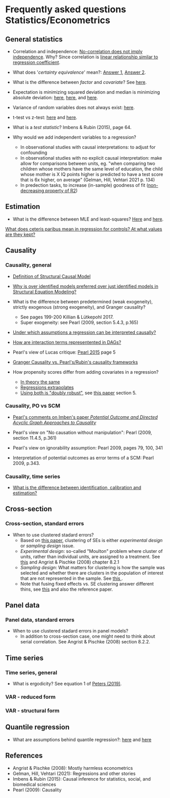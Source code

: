 # Frequently asked questions Statistics/Econometrics

## General statistics

- Correlation and independence: [No-correlation does not imply independence](https://en.wikipedia.org/wiki/Correlation_and_dependence#Correlation_and_independence). Why? Since correlation is [linear relationship similar to regression coefficient](https://stats.stackexchange.com/a/344619/162538).

- What does '*certainty equivalence*' mean?: [Answer 1](https://economics.stackexchange.com/a/19898/5764), [Answer 2](https://economics.stackexchange.com/a/9554/61).

- What is the difference between *factor* and *covariate*? See [here](https://stats.stackexchange.com/a/70826/162538).

- Expectation is minimizing squared deviation and median is minimizing absolute deviation: [here](http://gregorygundersen.com/blog/2019/10/04/expectation-median-opt/), [here](https://math.stackexchange.com/questions/113270/the-median-minimizes-the-sum-of-absolute-deviations-the-ell-1-norm), and [here](https://stats.stackexchange.com/questions/118/why-square-the-difference-instead-of-taking-the-absolute-value-in-standard-devia).

- Variance of random variables does not always exist: [here](https://math.stackexchange.com/q/4007718).

- t-test vs z-test: [here](https://stats.stackexchange.com/a/507081/162538) and [here](https://stats.stackexchange.com/a/61292/162538).

- What is a *test statistic*? Imbens & Rubin (2015), page 64.

- Why would we add independent variables to a regression?
  - In observational studies with causal interpretations: to adjust for confounding
  - In observational studies with no explicit causal interpretation: make allow for comparisons between units, eg. "when comparing two children whose mothers have the same level of education, the child whose mother is X IQ points higher is predicted to have a test score that is 6x higher, on average" (Gelman, Hill, Vehtari 2021 p. 134)
  - In predection tasks, to increase (in-sample) goodness of fit ([non-decreasing property of R2](https://stats.stackexchange.com/a/401466/162538))

## Estimation

- What is the difference between MLE and least-squares? [Here](https://stats.stackexchange.com/questions/143705/maximum-likelihood-method-vs-least-squares-method) and [here](https://stats.stackexchange.com/questions/12562/equivalence-between-least-squares-and-mle-in-gaussian-model).

[What does ceteris paribus mean in regression for controls? At what values are they kept?](https://stats.stackexchange.com/q/180155/162538)

## Causality

### Causality, general

- [Definition of Structural Causal Model](https://stats.stackexchange.com/a/312130/162538)

- [Why is over identified models preferred over just identified models in Structural Equation Modeling?](https://stats.stackexchange.com/questions/183021/why-is-over-identified-models-preferred-over-just-identified-models-in-structura/183024)

- What is the difference between predetermined (weak exogeneity), strictly exogenous (strong exogeneity), and Granger causality?
  - See pages 199-200 Killian & Lütkepohl 2017.
  - Super exogeneity: see Pearl (2009, section 5.4.3, p.165)

- [Under which assumptions a regression can be interpreted causally?](https://stats.stackexchange.com/a/493905/162538)

- [How are interaction terms representented in DAGs?](https://stats.stackexchange.com/a/350132/162538)

- Pearl's view of Lucas critique: [Pearl 2015](https://ftp.cs.ucla.edu/pub/stat_ser/r391-reprint.pdf) page 5

- [Granger Causality vs. Pearl's/Rubin's causality frameworks](https://stats.stackexchange.com/q/144328/162538)

- How propensity scores differ from adding covariates in a regression?
  - [In theory the same](https://stats.stackexchange.com/a/8610/162538)
  - [Regressions extrapolates](https://stats.stackexchange.com/a/8655/162538)
  - [Using both is "doubly robust"](https://stats.stackexchange.com/a/248967/162538), see [this paper](https://www.ncbi.nlm.nih.gov/pmc/articles/PMC2943670/) section 5.

### Causality, PO vs SCM

- [Pearl's comments on Imben's paper *Potential Outcome and Directed Acyclic Graph Approaches to Causality*](http://causality.cs.ucla.edu/blog/index.php/2020/01/29/on-imbens-comparison-of-two-approaches-to-empirical-economics/)

- Pearl's view on "No causation without manipulation": Pearl (2009, section 11.4.5, p.361)

- Pearl's view on ignorability assumption: Pearl 2009, pages 79, 100, 341

- Interpretation of potential outcomes as error terms of a SCM: Pearl 2009, p.343.

### Causality, time series

- [What is the difference between identification, calibration and estimation?](https://economics.stackexchange.com/a/36639)

## Cross-section

### Cross-section, standard errors

- When to use clustered stadard errors?
  - Based on [this paper](https://www.nber.org/system/files/working_papers/w24003/w24003.pdf), clustering of SEs is either *experimental design* or *sampling design* issue.
  - *Experimental design*: so-called "Moulton" problem where cluster of units, rather than individual units, are assigned to a treatment. See [this](https://blogs.worldbank.org/impactevaluations/when-should-you-cluster-standard-errors-new-wisdom-econometrics-oracle) and Angrist & Pischke (2008) chapter 8.2.1
  - *Sampling design*: What matters for clustering is how the sample was selected and whether there are clusters in the population of interest that are not represented in the sample. See [this ](https://blogs.worldbank.org/impactevaluations/when-should-you-cluster-standard-errors-new-wisdom-econometrics-oracle).
  - Note that fusing fixed effects vs. SE clustering answer different thins, see [this](https://stats.stackexchange.com/questions/185378/when-to-use-fixed-effects-vs-using-cluster-ses) and also the reference paper.

## Panel data

### Panel data, standard errors

- When to use clustered stadard errors in panel models?
  - In addition to cross-section case, one might need to think about serial correlation. See Angrist & Pischke (2008) section 8.2.2.

## Time series

### Time series, general

- What is ergodicity? See equation 1 of [Peters (2019)](https://www.nature.com/articles/s41567-019-0732-0.pdf).

### VAR - reduced form

### VAR - structural form

## Quantile regression

- What are assumptions behind quantile regression?: [here](https://stats.stackexchange.com/a/321001/162538) and [here](https://stats.stackexchange.com/a/39003/162538)

## References
 - Angrist & Pischke (2008): Mostly harmless econometrics
 - Gelman, Hill, Vehtari (2021): Regressions and other stories
 - Imbens & Rubin (2015): Causal inference for statistics, social, and biomedical sciences
 - Pearl (2009): Causality